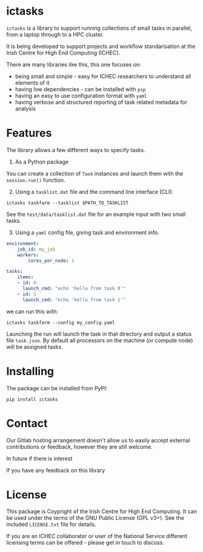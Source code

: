 # ictasks

`ictasks` is a library to support running collections of small tasks in parallel, from a laptop through to a HPC cluster.

It is being developed to support projects and workflow standarisation at the Irish Centre for High End Computing (ICHEC).

There are many libraries like this, this one focuses on:

* being small and simple - easy for ICHEC researchers to understand all elements of it
* having low dependencies - can be installed with `pip`
* having an easy to use configuration format with `yaml`
* having verbose and structured reporting of task related metadata for analysis

# Features #

The library allows a few different ways to specify tasks.

1) As a Python package

You can create a collection of `Task` instances and launch them with the `session.run()` function. 

2) Using a `tasklist.dat` file and the command line interface (CLI):

``` shell
ictasks taskfarm --tasklist $PATH_TO_TASKLIST
```

See the `test/data/tasklist.dat` file for an example input with two small tasks.

3) Using a `yaml` config file, giving task and environment info.

``` yaml
environment:
    job_id: my_job
    workers:
        cores_per_node: 1

tasks:
    items:
    - id: 0
      launch_cmd: "echo 'hello from task 0'"
    - id: 1
      launch_cmd: "echo 'hello from task 1'"
```

we can run this with:

``` shell
ictasks taskfarm --config my_config.yaml
```

Launching the run will launch the task in that directory and output a status file `task.json`. By default all processors on the machine (or compute node) will be assigned tasks.


# Installing #

The package can be installed from PyPI:

``` shell
pip install ictasks
```

# Contact #

Our Gitlab hosting arrangement doesn't allow us to easily accept external contributions or feedback, however they are still welcome.

In future if there is interest 


If you have any feedback on this library 

# License #

This package is Coypright of the Irish Centre for High End Computing. It can be used under the terms of the GNU Public License (GPL v3+). See the included `LICENSE.txt` file for details.

If you are an ICHEC collaborator or user of the National Service different licensing terms can be offered - please get in touch to discuss.





